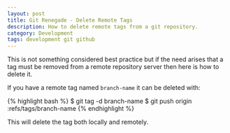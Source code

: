 ```yaml
---
layout: post
title: Git Renegade - Delete Remote Tags
description: How to delete remote tags from a git repository.
category: Development
tags: development git github
---
```

This is not something considered best practice but if the need arises that a
tag must be removed from a remote repository server then here is how to delete
it.

If you have a remote tag named `branch-name` it can be deleted with:

{% highlight bash %}
$ git tag -d branch-name
$ git push origin :refs/tags/branch-name
{% endhighlight %}

This will delete the tag both locally and remotely.
